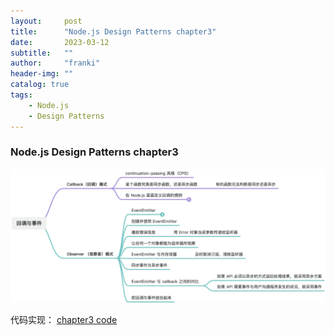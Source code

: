 ```yaml
---
layout:     post
title:      "Node.js Design Patterns chapter3"
date:       2023-03-12
subtitle:   ""
author:     "franki"
header-img: ""
catalog: true
tags:
    - Node.js
    - Design Patterns
---
```


### Node.js Design Patterns chapter3

![chapter3](/images/posts/node/node-design-patterns-chapter3.jpeg)

代码实现：
[chapter3 code](https://github.com/NikFranki/node-design-patterns/blob/master/chapter3/3.1.2.1.js)

